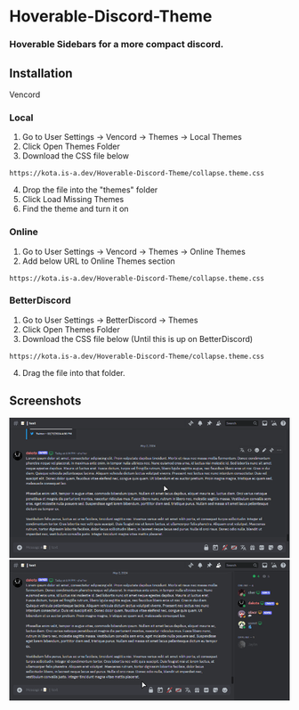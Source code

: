 # Hoverable-Discord-Theme
### Hoverable Sidebars for a more compact discord.

## Installation
Vencord

### Local
1. Go to User Settings -> Vencord -> Themes -> Local Themes
2. Click Open Themes Folder
3. Download the CSS file below
```
https://kota.is-a.dev/Hoverable-Discord-Theme/collapse.theme.css
```
4. Drop the file into the "themes" folder
5. Click Load Missing Themes
6. Find the theme and turn it on

### Online
1. Go to User Settings -> Vencord -> Themes -> Online Themes
2. Add below URL to Online Themes section
```
https://kota.is-a.dev/Hoverable-Discord-Theme/collapse.theme.css
```

### BetterDiscord
1. Go to User Settings -> BetterDiscord -> Themes
2. Click Open Themes Folder
3. Download the CSS file below (Until this is up on BetterDiscord)
```
https://kota.is-a.dev/Hoverable-Discord-Theme/collapse.theme.css
```
4. Drag the file into that folder.

## Screenshots
![Hover Preview 1](./preview/hover1.gif)
![Hover Preview 2](./preview/hover2.gif)